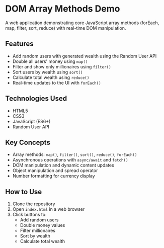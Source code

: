 # DOM Array Methods Demo

A web application demonstrating core JavaScript array methods (forEach, map, filter, sort, reduce) with real-time DOM manipulation.

## Features

- Add random users with generated wealth using the Random User API
- Double all users' money using `map()`
- Filter and show only millionaires using `filter()`
- Sort users by wealth using `sort()`
- Calculate total wealth using `reduce()`
- Real-time updates to the UI with `forEach()`

## Technologies Used

- HTML5
- CSS3
- JavaScript (ES6+)
- Random User API

## Key Concepts

- Array methods: `map()`, `filter()`, `sort()`, `reduce()`, `forEach()`
- Asynchronous operations with `async/await` and `fetch()`
- DOM manipulation and dynamic content updates
- Object manipulation and spread operator
- Number formatting for currency display

## How to Use

1. Clone the repository
2. Open `index.html` in a web browser
3. Click buttons to:
   - Add random users
   - Double money values
   - Filter millionaires
   - Sort by wealth
   - Calculate total wealth
